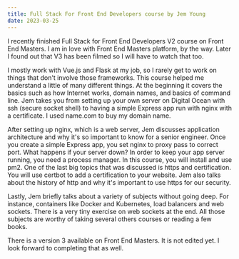 ```yaml
---
title: Full Stack For Front End Developers course by Jem Young
date: 2023-03-25
---
```


I recently finished Full Stack for Front End Developers V2 course on Front End Masters. I am in love with Front End Masters platform, by the way. Later I found out that V3 has been filmed so I will have to watch that too.

I mostly work with Vue.js and Flask at my job, so I rarely get to work on things that don't involve those frameworks. This course helped me understand a little of many different things. At the beginning it covers the basics such as how Internet works, domain names, and basics of command line. Jem takes you from setting up your own server on Digital Ocean with ssh (secure socket shell) to having a simple Express app run with nginx with a certificate. I used name.com to buy my domain name. 

After setting up nginx, which is a web server, Jem discusses application architecture and why it's so important to know for a senior engineer. Once you create a simple Express app, you set nginx to proxy pass to correct port. What happens if your server down? In order to keep your app server running, you need a process manager. In this course, you will install and use pm2. One of the last big topics that was discussed is https and certification. You will use certbot to add a certification to your website. Jem also talks about the history of http and why it's important to use https for our security.

Lastly, Jem briefly talks about a variety of subjects without going deep. For instance, containers like Docker and Kubernetes, load balancers and web sockets. There is a very tiny exercise on web sockets at the end. All those subjects are worthy of taking several others courses or reading a few books.

There is a version 3 available on Front End Masters. It is not edited yet. I look forward to completing that as well.
